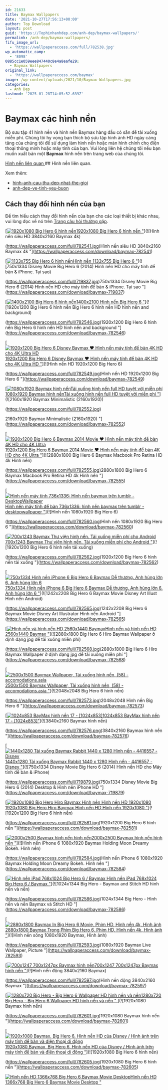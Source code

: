 ```yaml
---
id: 21633
title: Baymax Wallpapers
date: '2021-10-27T17:56:13+00:00'
author: Top Download
layout: post
guid: 'https://Tophinhanhdep.com/anh-dep/baymax-wallpapers/'
permalink: /anh-dep/baymax-wallpapers/
fifu_image_url:
  - 'https://wallpaperaccess.com/full/782538.jpg'
wp_automatic_camp:
  - '8098'
0885cc1e059eee847440c8e4a8eafe29:
  - Baymax Wallpapers
original_link:
  - 'https://wallpaperaccess.com/baymax'
image: /wp-content/uploads/2021/10/Baymax-Wallpapers.jpg
categories:
  - Ảnh Đẹp
lastmod: '2025-01-28T14:05:52.639Z'
---
```

# Baymax các hình nền

Bộ sưu tập 41 hình nền và hình nền Baymax hàng đầu có sẵn để tải xuống miễn phí. Chúng tôi hy vọng bạn thích bộ sưu tập hình ảnh HD ngày càng tăng của chúng tôi để sử dụng làm hình nền hoặc màn hình chính cho điện thoại thông minh hoặc máy tính của bạn. Vui lòng liên hệ chúng tôi nếu bạn muốn xuất bản một **Baymax** hình nền trên trang web của chúng tôi.

[Hình nền liên quan ](#related) ## Hình nền liên quan.

   
 Xem thêm:

   
- [hinh-anh-cau-thu-dep-nhat-the-gioi](https://tophinhanhdep.com/anh-dep/hinh-anh-cau-thu-dep-nhat-the-gioi/)
- [anh-dep-ve-tinh-yeu-buon](https://tophinhanhdep.com/hinh-anh-buon/anh-dep-ve-tinh-yeu-buon/)

## Cách thay đổi hình nền của bạn

Để tìm hiểu cách thay đổi hình nền của bạn cho các loại thiết bị khác nhau, vui lòng đọc về nó trên [Trang câu hỏi thường gặp](https://tophinhanhdep.com/faq/).

  
[[![1920x1080 Big Hero 6 hình nền](https://wallpaperaccess.com/full/782538.jpg)1920x1080 Big Hero 6 hình nền "](https://wallpaperaccess.com/download/baymax-782538)](![Hình nền siêu HD 3840x2160 Baymax 4k)

(https://wallpaperaccess.com/full/782541.jpg)Hình nền siêu HD 3840x2160 Baymax 4k "](https://wallpaperaccess.com/download/baymax-782541)

[[![1133x755 Big Hero 6 hình nền](https://wallpaperaccess.com/full/782542.jpg)Hình nền 1133x755 Big Hero 6 "](https://wallpaperaccess.com/download/baymax-782542)](![750x1334 Disney Movie Big Hero 6 (2014) Hình nền HD cho máy tính để bàn & iPhone.  Tại sao)

(https://wallpaperaccess.com/full/719837.jpg)750x1334 Disney Movie Big Hero 6 (2014) Hình nền HD cho máy tính để bàn &amp; iPhone. Tại sao "](https://wallpaperaccess.com/download/baymax-719837)

[[![1400x2100 Big Hero 6 hình nền](https://wallpaperaccess.com/full/782544.jpg)1400x2100 Hình nền Big Hero 6 "](https://wallpaperaccess.com/download/baymax-782544)](![1920x1200 Big Hero 6 hình nền Big Hero 6 hình nền HD hình nền and background)

(https://wallpaperaccess.com/full/782546.jpg)1920x1200 Big Hero 6 hình nền Big Hero 6 hình nền HD hình nền and background "](https://wallpaperaccess.com/download/baymax-782546)

[[![1920x1200 Big Hero 6 Disney Baymax ❤ Hình nền máy tính để bàn 4K HD cho 4K Ultra HD](https://wallpaperaccess.com/full/782548.jpg)1920x1200 Big Hero 6 Disney Baymax ❤ Hình nền máy tính để bàn 4K HD cho 4K Ultra HD "](https://wallpaperaccess.com/download/baymax-782548)](![Hình nền HD 1920x1200 Big Hero 6)

(https://wallpaperaccess.com/full/782549.jpg)Hình nền HD 1920x1200 Big Hero 6 "](https://wallpaperaccess.com/download/baymax-782549)

[[![1080x1920 Baymax hình nềnTải xuống hình nền full HD tuyệt vời miễn phí](https://wallpaperaccess.com/full/782550.jpg)1080x1920 Baymax hình nềnTải xuống hình nền full HD tuyệt vời miễn phí "](https://wallpaperaccess.com/download/baymax-782550)](![2160x1920 Baymax Minimalistic (2160x1920))

(https://wallpaperaccess.com/full/782552.jpg)

2160x1920 Baymax Minimalistic (2160x1920) "](https://wallpaperaccess.com/download/baymax-782552)

[[![1920x1200 Big Hero 6 Baymax 2014 Movie ❤ Hình nền máy tính để bàn 4K HD cho 4K Ultra](https://wallpaperaccess.com/full/782553.jpg)1920x1200 Big Hero 6 Baymax 2014 Movie ❤ Hình nền máy tính để bàn 4K HD cho 4K Ultra "](https://wallpaperaccess.com/download/baymax-782553)](![2880x1800 Big Hero 6 Baymax Macbook Pro Retina HD 4k Hình nền)

(https://wallpaperaccess.com/full/782555.jpg)2880x1800 Big Hero 6 Baymax Macbook Pro Retina HD 4k Hình nền "](https://wallpaperaccess.com/download/baymax-782555)

[[![Hình nền máy tính 736x1336: Hình nền baymax trên tumblr - DesktopWallpaper](https://wallpaperaccess.com/full/782559.jpg)Hình nền máy tính để bàn 736x1336: hình nền baymax trên tumblr - desktopwallpaper "](https://wallpaperaccess.com/download/baymax-782559)](![Hình nền 1080x1920 Big Hero 6)

(https://wallpaperaccess.com/full/782560.jpg)Hình nền 1080x1920 Big Hero 6 "](https://wallpaperaccess.com/download/baymax-782560)

[[![700x1243 Baymax Thư viện hình nền.  Tải xuống miễn phí cho Android](https://wallpaperaccess.com/full/782561.jpg)700x1243 Baymax Thư viện hình nền. Tải xuống miễn phí cho Android "](https://wallpaperaccess.com/download/baymax-782561)](![1920x1200 Big Hero 6 hình nền tải xuống)

(https://wallpaperaccess.com/full/782562.jpg)1920x1200 Big Hero 6 hình nền tải xuống "](https://wallpaperaccess.com/download/baymax-782562)

[[![750x1334 Hình nền iPhone 6 Big Hero 6 Baymax Dễ thương.  Anh hùng lớn 6. Anh hùng lớn 6](https://wallpaperaccess.com/full/761337.jpg)750x1334 Hình nền iPhone 6 Big Hero 6 Baymax Dễ thương. Anh hùng lớn 6. Anh hùng lớn 6 "](https://wallpaperaccess.com/download/baymax-761337)](![1242x2208 Big Hero 6 Baymax Movie Disney Art Illust Hình nền Android)

(https://wallpaperaccess.com/full/782565.jpg)1242x2208 Big Hero 6 Baymax Movie Disney Art Illustrator Hình nền Android "](https://wallpaperaccess.com/download/baymax-782565)

[[![Hình nền và hình nền HD 2560x1440 Baymax](https://wallpaperaccess.com/full/782567.jpg)Hình nền và hình nền HD 2560x1440 Baymax "](https://wallpaperaccess.com/download/baymax-782567)](![2880x1800 Big Hero 6 Hiro Baymax Wallpaper ở định dạng jpg để tải xuống miễn phí)

(https://wallpaperaccess.com/full/782568.jpg)2880x1800 Big Hero 6 Hiro Baymax Wallpaper ở định dạng jpg để tải xuống miễn phí "](https://wallpaperaccess.com/download/baymax-782568)

[[![2500x1500 Baymax Wallpaper, Tải xuống hình nền, (58) - accomodations.asia](https://wallpaperaccess.com/full/782570.jpg)2500x1500 Baymax Wallpaper, Tải xuống hình nền, (58) - accomodations.asia "](https://wallpaperaccess.com/download/baymax-782570)](![2048x2048 Big Hero 6 hình nền)

(https://wallpaperaccess.com/full/782573.jpg)2048x2048 Hình nền Big Hero 6 "](https://wallpaperaccess.com/download/baymax-782573)

[[![1024x853 BayMax hình nền 17 - [1024x853]](https://wallpaperaccess.com/full/782575.jpg)1024x853 BayMax hình nền 17 - \[1024x853\]"](https://wallpaperaccess.com/download/baymax-782575)](![3840x2160 Baymax hình nền)

(https://wallpaperaccess.com/full/782576.png)3840x2160 Baymax hình nền "](https://wallpaperaccess.com/download/baymax-782576)

[[![1440x1280 Tải xuống Baymax Rabbit 1440 x 1280 Hình nền - 4416557 - Disney](https://wallpaperaccess.com/full/782578.jpg)1440x1280 Tải xuống Baymax Rabbit 1440 x 1280 Hình nền - 4416557 - Disney "](https://wallpaperaccess.com/download/baymax-782578)](![750x1334 Disney Movie Big Hero 6 (2014) Hình nền HD cho Máy tính để bàn & iPhone)

(https://wallpaperaccess.com/full/719879.jpg)750x1334 Disney Movie Big Hero 6 (2014) Desktop &amp; Hình nền iPhone HD "](https://wallpaperaccess.com/download/baymax-719879)

[[![1920x1080 Big Hero Hiro Baymax Hình nền Hình nền HD 1920x1080](https://wallpaperaccess.com/full/782580.jpg)1920x1080 Big Hero Hiro Baymax Hình nền HD Hình nền 1920x1080 "](https://wallpaperaccess.com/download/baymax-782580)](![1920x1200 Big Hero 6 hình nền)

(https://wallpaperaccess.com/full/782581.jpg)1920x1200 Big Hero 6 hình nền "](https://wallpaperaccess.com/download/baymax-782581)

[[![2000x2500 Baymax hình nền hình nền](https://wallpaperaccess.com/full/782582.jpg)2000x2500 Baymax hình nền hình nền "](https://wallpaperaccess.com/download/baymax-782582)](![Hình nền iPhone 6 1080x1920 Baymax Holding Moon Dreamy Bokeh.  Hình nền)

(https://wallpaperaccess.com/full/782584.jpg)Hình nền iPhone 6 1080x1920 Baymax Holding Moon Dreamy Bokeh. Hình nền "](https://wallpaperaccess.com/download/baymax-782584)

[[![Hình nền iPad 768x1024 Big Hero 6 / Baymax](https://wallpaperaccess.com/full/782585.jpg) Hình nền iPad 768x1024 Big Hero 6 / Baymax "](https://wallpaperaccess.com/download/baymax-782585)](![1024x1344 Big Hero - Baymax and Stitch HD hình nền và nền)

(https://wallpaperaccess.com/full/782586.jpg)1024x1344 Big Hero - Hình nền và nền Baymax và Stitch HD "](https://wallpaperaccess.com/download/baymax-782586)

[[![2880x1800 Baymax In Big Hero 6 Movie, Phim HD, Hình nền 4k, Hình ảnh](https://wallpaperaccess.com/full/782590.jpg)2880x1800 Baymax Trong Phim Big Hero 6, Phim HD, Hình nền 4k, Hình ảnh "](https://wallpaperaccess.com/download/baymax-782590)](![Hình nền sống 1080x1920 Baymax, Hình ảnh)

(https://wallpaperaccess.com/full/782593.jpg)1080x1920 Baymax Live Wallpaper, Picture "](https://wallpaperaccess.com/download/baymax-782593)

[[![700x1247 700x1247px Baymax hình nền](https://wallpaperaccess.com/full/782596.jpg)700x1247 700x1247px Baymax hình nền "](https://wallpaperaccess.com/download/baymax-782596)](![Hình nền động 3840x2160 Baymax)

(https://wallpaperaccess.com/full/782597.jpg)Hình nền động 3840x2160 Baymax "](https://wallpaperaccess.com/download/baymax-782597)

[[![1280x720 Big Hero - Big Hero 6 Wallpaper HD hình nền và nền](https://wallpaperaccess.com/full/719864.png)1280x720 Big Hero - Big Hero 6 Wallpaper HD hình nền và nền " ](https://wallpaperaccess.com/download/baymax-719864)](![1920x1080 Baymax hình nền)

(https://wallpaperaccess.com/full/782601.jpg)1920x1080 Baymax hình nền "](https://wallpaperaccess.com/download/baymax-782601)

[[![1920x1080 Baymax, Big Hero 6, Hình nền HD của Disney / Hình ảnh trên máy tính để bàn và điện thoại di động](https://wallpaperaccess.com/full/782602.jpg)1920x1080 Baymax, Big Hero 6, Hình nền HD của Disney / Hình ảnh trên máy tính để bàn và điện thoại di động "](https://wallpaperaccess.com/download/baymax-782602)](![1920x1080 Big Hero 6 hình nền)

(https://wallpaperaccess.com/full/782605.jpg)1920x1080 Big Hero 6 hình nền "](https://wallpaperaccess.com/download/baymax-782605)

[![Hình nền HD 1366x768 Big Hero 6 Baymax Movie Desktop](https://wallpaperaccess.com/full/782606.jpg)Hình nền HD 1366x768 Big Hero 6 Baymax Movie Desktop "](https://wallpaperaccess.com/download/baymax-782606)
